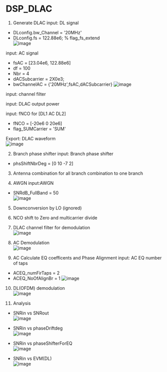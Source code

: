 # DSP_DLAC
1. Generate DLAC 
  input: DL signal      
  - DLconfig.bw_Channel = '20MHz'
  - DLconfig.fs = 122.88e6; % flag_fs_extend      
  ![image](https://user-images.githubusercontent.com/87049112/140466486-b8f90395-8f9a-44bc-a0bd-9eba8e7cf4c0.png)
  
  input: AC signal      
  - fsAC = [23.04e6, 122.88e6]
  - df = 100
  - Nbr = 4
  - dACSubcarrier = 2X0e3;
  - bwChannelAC = {'20MHz',fsAC,dACSubcarrier}
  ![image](https://user-images.githubusercontent.com/87049112/140466783-6f5e015d-8c4f-458f-bd32-5502499cb6bc.png)

  input: channel filter
  
  input: DLAC output power
  
  input: fNCO for [DL1 AC DL2]
  - fNCO = [-20e6 0 20e6]
  - flag_SUMCarrier = 'SUM'

  Export: DLAC waveform        
  ![image](https://user-images.githubusercontent.com/87049112/140467132-7db1085c-0894-4f4e-a2a2-7e3af5455a6e.png)

2. Branch phase shifter
  input: Branch phase shifter 
  - phsShiftNbrDeg = [0 10 -7 2]

3. Antenna combination for all branch combination to one branch

4. AWGN
  input:AWGN 
  - SNRdB_FullBand = 50     
  ![image](https://user-images.githubusercontent.com/87049112/140468456-a6cd9211-21c3-4f0e-9e11-77ffd8fa2e98.png)
  
5. Downconversion by LO (ignored)

6. NCO shift to Zero and multicarrier divide

7. DLAC channel filter for demodulation     
![image](https://user-images.githubusercontent.com/87049112/140468520-c1ba6c72-3edb-4017-9534-664685e982bc.png)

8. AC Demodulation      
![image](https://user-images.githubusercontent.com/87049112/140468560-94701978-d295-4bda-aba8-a65d142f07e6.png)

9. AC Calculate EQ coefficents and Phase Alignment
  input: AC EQ number of taps
  - ACEQ_numFirTaps = 2
  - ACEQ_NoOfAlignBr = 1
  ![image](https://user-images.githubusercontent.com/87049112/140468659-8105bf96-7b70-458a-a96a-f674f84bff3b.png)
  
10. DL(OFDM) demodulation     
![image](https://user-images.githubusercontent.com/87049112/140468785-c3480c49-4822-40ff-ac6a-e0d9c328c833.png)

11. Analysis
  - SNRin vs SNRout     
  ![image](https://user-images.githubusercontent.com/87049112/140468894-ef59f3ce-e9ed-4b4b-b57a-9b940d172ad8.png)

  - SNRin vs phaseDriftdeg      
  ![image](https://user-images.githubusercontent.com/87049112/140468950-adb7d7c0-3bbf-4075-9adf-f8fdac906b09.png)

  - SNRin vs phaseShifterForEQ      
  ![image](https://user-images.githubusercontent.com/87049112/140469046-0355eba4-34be-4bb4-a59c-d8538cb9b0cb.png)

  - SNRin vs EVM(DL)      
  ![image](https://user-images.githubusercontent.com/87049112/140469389-b01946fc-1a79-4651-a86c-984e0fd0c9b9.png) 
